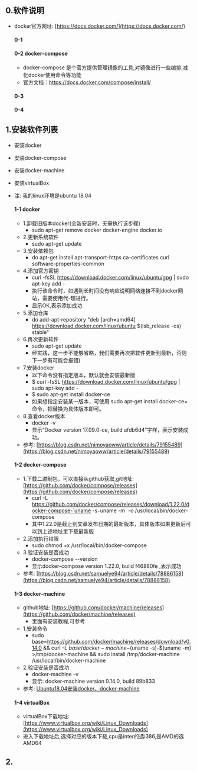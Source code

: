 ## 0.软件说明
- docker官方网址: [https://docs.docker.com/](https://docs.docker.com/)
    #### 0-1
    #### 0-2 docker-compose
    - docker-compose 是个官方提供管理镜像的工具,对镜像进行一些编排,减化docker使用命令等功能　　 
    - 官方文档：https://docs.docker.com/compose/install/
    #### 0-3
    #### 0-4

## 1.安装软件列表
- 安装docker
- 安装docker-compose
- 安装docker-machine
- 安装virtualBox
- 注: 我的linux环境是ubuntu 18.04
    
    #### 1-1 docker
    - 1.卸载旧版本docker(全新安装时，无需执行该步骤)
        - sudo apt-get remove docker docker-engine docker.io 
    - 2.更新系统软件
        - sudo apt-get update
    - 3.安装依赖包
        - do apt-get install apt-transport-https ca-certificates curl software-properties-common
    - 4.添加官方密钥
        - curl -fsSL https://download.docker.com/linux/ubuntu/gpg | sudo apt-key add -
        - 执行该命令时，如遇到长时间没有响应说明网络连接不到docker网站，需要使用代-理进行。
        - 显示OK,表示添加成功.
    - 5.添加仓库
        - do add-apt-repository "deb [arch=amd64] https://download.docker.com/linux/ubuntu $(lsb_release -cs) stable"
    - 6.再次更新软件
        - sudo apt-get update
        - 经实践，这一步不能够省略，我们需要再次把软件更新到最新，否则下一步有可能会报错)
    - 7.安装docker
        - 以下命令没有指定版本，默认就会安装最新版
        - $ curl -fsSL https://download.docker.com/linux/ubuntu/gpg | sudo apt-key add -
        - $ sudo apt-get install docker-ce
        - 如果想指定安装某一版本，可使用 sudo apt-get install docker-ce=<VERSION> 命令，把<VERSION>替换为具体版本即可。
    - 8.查看docker版本
        - docker -v
        - 显示“Docker version 17.09.0-ce, build afdb6d4”字样，表示安装成功。
    - 参考: [https://blog.csdn.net/nimoyaoww/article/details/79155489](https://blog.csdn.net/nimoyaoww/article/details/79155489)
    
    #### 1-2 docker-compose
    - 1.下载二进制包，可以直接从github获取,git地址:[https://github.com/docker/compose/releases](https://github.com/docker/compose/releases)
        - curl -L https://github.com/docker/compose/releases/download/1.22.0/docker-compose-`uname -s`-`uname -m` -o /usr/local/bin/docker-compose
        - 其中1.22.0是截止到文章发布日期的最新版本，具体版本如果更新后可以到上述地址里下载最新版
    - 2.添加执行权限
        - sudo chmod +x /usr/local/bin/docker-compose
    - 3.验证安装是否成功
        - docker-compose --version
        - 显示docker-compose version 1.22.0, build f46880fe ,表示成功
    - 参考: [https://blog.csdn.net/samuelye94/article/details/78886158](https://blog.csdn.net/samuelye94/article/details/78886158)
    
    #### 1-3 docker-machine
    - github地址: [https://github.com/docker/machine/releases](https://github.com/docker/machine/releases)
        - 里面有安装教程,可参考
    - 1.安装命令
        - sudo base=https://github.com/docker/machine/releases/download/v0.14.0 && curl -L $base/docker-machine-$(uname -s)-$(uname -m) >/tmp/docker-machine && sudo install /tmp/docker-machine /usr/local/bin/docker-machine
    - 2.验证安装是否成功
        - docker-machine -v
        - 显示: docker-machine version 0.14.0, build 89b833
    - 参考: [Ubuntu18.04安装docker、docker-machine](https://blog.csdn.net/u012012537/article/details/80636376)
    
    #### 1-4 virtualBox
    - virtualBox下载地址: [https://www.virtualbox.org/wiki/Linux_Downloads](https://www.virtualbox.org/wiki/Linux_Downloads)
    - 进入下载地址后,选择对应的版本下载,cpu是inter的选i386,是AMD的选AMD64
## 2.
